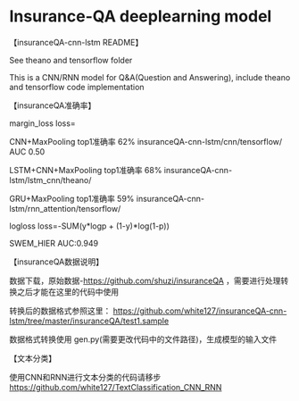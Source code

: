 Insurance-QA deeplearning model
======

【insuranceQA-cnn-lstm README】

See theano and tensorflow folder

This is a CNN/RNN model for Q&A(Question and Answering), include theano and tensorflow code implementation

【insuranceQA准确率】

margin_loss  loss=

CNN+MaxPooling top1准确率 62% insuranceQA-cnn-lstm/cnn/tensorflow/ 
AUC 0.50

LSTM+CNN+MaxPooling top1准确率 68% insuranceQA-cnn-lstm/lstm_cnn/theano/

GRU+MaxPooling top1准确率 59% insuranceQA-cnn-lstm/rnn_attention/tensorflow/

logloss loss=-SUM(y*logp + (1-y)*log(1-p))

SWEM_HIER AUC:0.949

【insuranceQA数据说明】

数据下载，原始数据-https://github.com/shuzi/insuranceQA ，需要进行处理转换之后才能在这里的代码中使用

转换后的数据格式参照这里：
https://github.com/white127/insuranceQA-cnn-lstm/tree/master/insuranceQA/test1.sample

数据格式转换使用 gen.py(需要更改代码中的文件路径)，生成模型的输入文件

【文本分类】

使用CNN和RNN进行文本分类的代码请移步 https://github.com/white127/TextClassification_CNN_RNN
